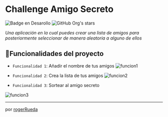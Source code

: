 # Challenge Amigo Secreto
 ![Badge en Desarollo](https://img.shields.io/badge/STATUS-EN%20DESAROLLO-green)  ![GitHub Org's stars](https://img.shields.io/github/stars/rogerRueda?style=social)

_Una aplicación en la cual puedes crear una lista de amigos para posteriormente seleccionar de manera aleatoria a alguno de ellos_

## :hammer:Funcionalidades del proyecto

- `Funcionalidad 1`: Añadir el nombre de tus amigos
![funcion1](https://github.com/user-attachments/assets/f89596c0-053a-4e49-8f66-c93a173e183c)

- `Funcionalidad 2`: Crea la lista de tus amigos
 ![funcion2](https://github.com/user-attachments/assets/e223fad7-9c5c-4a2c-8a6b-a5dcb652c468)

- `Funcionalidad 3`: Sortear al amigo secreto

![funcion3](https://github.com/user-attachments/assets/b628cb93-737b-415d-b5a7-d255e249b9cb)

---
por [rogerRueda](https://github.com/rogerRueda) 
